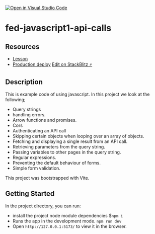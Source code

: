[![Open in Visual Studio Code](https://classroom.github.com/assets/open-in-vscode-c66648af7eb3fe8bc4f294546bfd86ef473780cde1dea487d3c4ff354943c9ae.svg)](https://classroom.github.com/online_ide?assignment_repo_id=10032777&assignment_repo_type=AssignmentRepo)
# fed-javascript1-api-calls

## Resources

- [Lesson](https://fed-vocational-astro-course.vercel.app/en/javascript-1/module-3/module-3)
- [Production deploy](https://vitejsvitey6pft5-wpnc--5173.local-credentialless.webcontainer.io)
  [Edit on StackBlitz ⚡️](https://stackblitz.com/edit/vitejs-vite-y6pft5)

## Description

This is example code of using javascript. In this project we look at the following;

- Query strings
- handling errors.
- Arrow functions and promises.
- Cors
- Authenticating an API call
- Skipping certain objects when looping over an array of objects.
- Fetching and displaying a single result from an API call.
- Retrieving parameters from the query string.
- Passing variables to other pages in the query string.
- Regular expressions.
- Preventing the default behaviour of forms.
- Simple form validation.

This project was bootstrapped with Vite.

## Getting Started

In the project directory, you can run:

- install the project node module dependencies $`npm i`
- Runs the app in the development mode. `npm run dev`
- Open `http://127.0.0.1:5173/` to view it in the browser.
